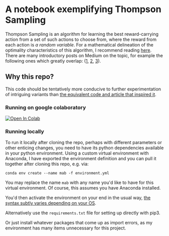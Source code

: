 # A notebook exemplifying Thompson Sampling 

Thompson Sampling is an algorithm for learning  the best reward-carrying action from a set of such actions to choose from, where the reward from each action is _a random variable_. For a mathematical delineation of the optimality characteristics of this algorithm, I recommend reading [here](http://proceedings.mlr.press/v23/agrawal12/agrawal12.pdf). There are many introductory posts on Medium on the topic, for example the following ones which greatly overlap:
([1](https://towardsdatascience.com/the-multi-armed-bandits-problem-bba9ea35a1e4
), [2](https://towardsdatascience.com/solving-multiarmed-bandits-a-comparison-of-epsilon-greedy-and-thompson-sampling-d97167ca9a50), [3](https://towardsdatascience.com/solving-multiarmed-bandits-a-comparison-of-epsilon-greedy-and-thompson-sampling-d97167ca9a50)).

## Why this repo?
This code should be tentatively more conducive to further experimentation of intriguing variants than [the equivalent code and article that inspired it](https://peterroelants.github.io/posts/multi-armed-bandit-implementation/). 

### Running on google colaboratory

[![Open In Colab](https://colab.research.google.com/assets/colab-badge.svg)](https://colab.research.google.com/github/matanster/bandits/blob/master/thompson%20sampling%20mab.ipynb)

### Running locally 

To run it locally after cloning the repo, perhaps with different parameters or other enticing changes, you need to have its python dependencies available in your python environment. Using a custom virtual environment with Anaconda, I have exported the environment definition and you can pull it together after cloning this repo, e.g. via:

```
conda env create --name mab -f environment.yml
```

You may replace the name `mab` with any name you'd like to have for this virtual environment.
Of course, this assumes you have Anaconda installed.

You'd then activate the environment on your end in the usual way, [the syntax subtly varies depending on your OS](https://conda.io/docs/user-guide/tasks/manage-environments.html#creating-an-environment-from-an-environment-yml-file).

Alternatively use the `requirements.txt` file for setting up directly with pip3.

Or just install whatever packages that come up as import errors, as my environment has many items unnecessary for this project.
